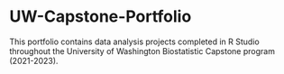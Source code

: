 # UW-Capstone-Portfolio

This portfolio contains data analysis projects completed in R Studio throughout the University of Washington Biostatistic Capstone program (2021-2023).

